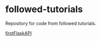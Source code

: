 # followed-tutorials
Repository for code from followed tutorials.

[firstFlaskAPI](#https://programminghistorian.org/en/lessons/creating-apis-with-python-and-flask
)
